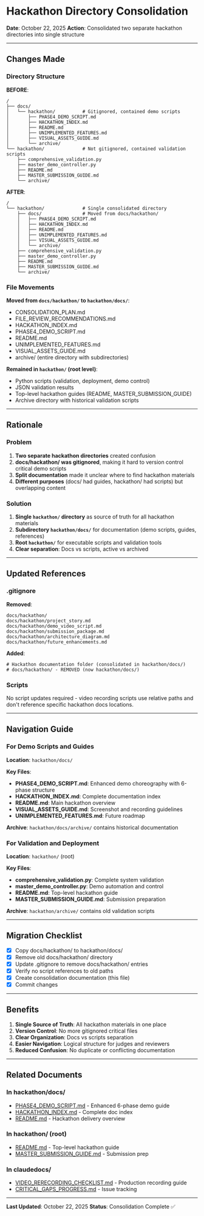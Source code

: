 # Hackathon Directory Consolidation

**Date**: October 22, 2025
**Action**: Consolidated two separate hackathon directories into single structure

---

## Changes Made

### Directory Structure

**BEFORE**:
```
/
├── docs/
│   └── hackathon/          # Gitignored, contained demo scripts
│       ├── PHASE4_DEMO_SCRIPT.md
│       ├── HACKATHON_INDEX.md
│       ├── README.md
│       ├── UNIMPLEMENTED_FEATURES.md
│       ├── VISUAL_ASSETS_GUIDE.md
│       └── archive/
└── hackathon/              # Not gitignored, contained validation scripts
    ├── comprehensive_validation.py
    ├── master_demo_controller.py
    ├── README.md
    ├── MASTER_SUBMISSION_GUIDE.md
    └── archive/
```

**AFTER**:
```
/
└── hackathon/              # Single consolidated directory
    ├── docs/               # Moved from docs/hackathon/
    │   ├── PHASE4_DEMO_SCRIPT.md
    │   ├── HACKATHON_INDEX.md
    │   ├── README.md
    │   ├── UNIMPLEMENTED_FEATURES.md
    │   ├── VISUAL_ASSETS_GUIDE.md
    │   └── archive/
    ├── comprehensive_validation.py
    ├── master_demo_controller.py
    ├── README.md
    ├── MASTER_SUBMISSION_GUIDE.md
    └── archive/
```

### File Movements

**Moved from `docs/hackathon/` to `hackathon/docs/`**:
- CONSOLIDATION_PLAN.md
- FILE_REVIEW_RECOMMENDATIONS.md
- HACKATHON_INDEX.md
- PHASE4_DEMO_SCRIPT.md
- README.md
- UNIMPLEMENTED_FEATURES.md
- VISUAL_ASSETS_GUIDE.md
- archive/ (entire directory with subdirectories)

**Remained in `hackathon/` (root level)**:
- Python scripts (validation, deployment, demo control)
- JSON validation results
- Top-level hackathon guides (README, MASTER_SUBMISSION_GUIDE)
- Archive directory with historical validation scripts

---

## Rationale

### Problem
1. **Two separate hackathon directories** created confusion
2. **docs/hackathon/ was gitignored**, making it hard to version control critical demo scripts
3. **Split documentation** made it unclear where to find hackathon materials
4. **Different purposes** (docs/ had guides, hackathon/ had scripts) but overlapping content

### Solution
1. **Single `hackathon/` directory** as source of truth for all hackathon materials
2. **Subdirectory `hackathon/docs/`** for documentation (demo scripts, guides, references)
3. **Root `hackathon/`** for executable scripts and validation tools
4. **Clear separation**: Docs vs scripts, active vs archived

---

## Updated References

### .gitignore
**Removed**:
```gitignore
docs/hackathon/
docs/hackathon/project_story.md
docs/hackathon/demo_video_script.md
docs/hackathon/submission_package.md
docs/hackathon/architecture_diagram.md
docs/hackathon/future_enhancements.md
```

**Added**:
```gitignore
# Hackathon documentation folder (consolidated in hackathon/docs/)
# docs/hackathon/ - REMOVED (now hackathon/docs/)
```

### Scripts
No script updates required - video recording scripts use relative paths and don't reference specific hackathon docs locations.

---

## Navigation Guide

### For Demo Scripts and Guides
**Location**: `hackathon/docs/`

**Key Files**:
- **PHASE4_DEMO_SCRIPT.md**: Enhanced demo choreography with 6-phase structure
- **HACKATHON_INDEX.md**: Complete documentation index
- **README.md**: Main hackathon overview
- **VISUAL_ASSETS_GUIDE.md**: Screenshot and recording guidelines
- **UNIMPLEMENTED_FEATURES.md**: Future roadmap

**Archive**: `hackathon/docs/archive/` contains historical documentation

### For Validation and Deployment
**Location**: `hackathon/` (root)

**Key Files**:
- **comprehensive_validation.py**: Complete system validation
- **master_demo_controller.py**: Demo automation and control
- **README.md**: Top-level hackathon guide
- **MASTER_SUBMISSION_GUIDE.md**: Submission preparation

**Archive**: `hackathon/archive/` contains old validation scripts

---

## Migration Checklist

- [x] Copy docs/hackathon/ to hackathon/docs/
- [x] Remove old docs/hackathon/ directory
- [x] Update .gitignore to remove docs/hackathon/ entries
- [x] Verify no script references to old paths
- [x] Create consolidation documentation (this file)
- [x] Commit changes

---

## Benefits

1. **Single Source of Truth**: All hackathon materials in one place
2. **Version Control**: No more gitignored critical files
3. **Clear Organization**: Docs vs scripts separation
4. **Easier Navigation**: Logical structure for judges and reviewers
5. **Reduced Confusion**: No duplicate or conflicting documentation

---

## Related Documents

### In hackathon/docs/
- [PHASE4_DEMO_SCRIPT.md](docs/PHASE4_DEMO_SCRIPT.md) - Enhanced 6-phase demo guide
- [HACKATHON_INDEX.md](docs/HACKATHON_INDEX.md) - Complete doc index
- [README.md](docs/README.md) - Hackathon delivery overview

### In hackathon/ (root)
- [README.md](README.md) - Top-level hackathon guide
- [MASTER_SUBMISSION_GUIDE.md](MASTER_SUBMISSION_GUIDE.md) - Submission prep

### In claudedocs/
- [VIDEO_RERECORDING_CHECKLIST.md](../claudedocs/VIDEO_RERECORDING_CHECKLIST.md) - Production recording guide
- [CRITICAL_GAPS_PROGRESS.md](../claudedocs/CRITICAL_GAPS_PROGRESS.md) - Issue tracking

---

**Last Updated**: October 22, 2025
**Status**: Consolidation Complete ✅
